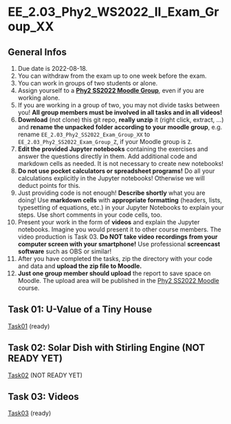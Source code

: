 # EE_2.03_Phy2_WS2022_II_Exam_Group_XX

## General Infos

1. Due date is 2022-08-18.
1. You can withdraw from the exam up to one week before the exam.
1. You can work in groups of two students or alone.
1. Assign yourself to a [**Phy2 SS2022 Moodle Group**](https://moodle.hochschule-rhein-waal.de/mod/choicegroup/view.php?id=368635), even if you are working alone.
1. If you are working in a group of two, you may not divide tasks between you! **All group members must be involved in all tasks and in all videos!** 
1. **Download** (not clone) this git repo, **really unzip** it (right click, extract, ...) and **rename the unpacked folder according to your moodle group**, e.g. rename `EE_2.03_Phy2_SS2022_Exam_Group_XX` to `EE_2.03_Phy2_SS2022_Exam_Group_Z`, if your Moodle group is `Z`. 
1. **Edit the provided Jupyter notebooks** containing the exercises and answer the questions directly in them. Add additional code and markdown cells as needed. It is not necessary to create new notebooks!
1. **Do not use pocket calculators or spreadsheet programs!** Do all your calculations explicitly in the Jupyter notebooks! Otherwise we will deduct points for this. 
1. Just providing code is not enough! **Describe shortly** what you are doing! Use **markdown cells** with **appropriate formatting** (headers, lists, typesetting of equations, etc.) in your Jupyter Notebooks to explain your steps. Use short comments in your code cells, too.
1. Present your work in the form of **videos** and explain the Jupyter notebooks. Imagine you would present it to other course members. The video production is Task 03. **Do NOT take video recordings from your computer screen with your smartphone!** Use professional **screencast software** such as OBS or similar!
1. After you have completed the tasks, zip the directory with your code and data and **upload the zip file to Moodle.**
1. **Just one group member should upload** the report to save space on Moodle. The upload area will be published in the [Phy2 SS2022 Moodle](https://moodle.hochschule-rhein-waal.de/course/view.php?id=15227) course.

## Task 01: U-Value of a Tiny House

[Task01](Task01/README.md) (ready)

## Task 02: Solar Dish with Stirling Engine (NOT READY YET)

[Task02](Task02/README.md) (NOT  READY YET)

## Task 03: Videos

[Task03](Task03/README.md) (ready)




